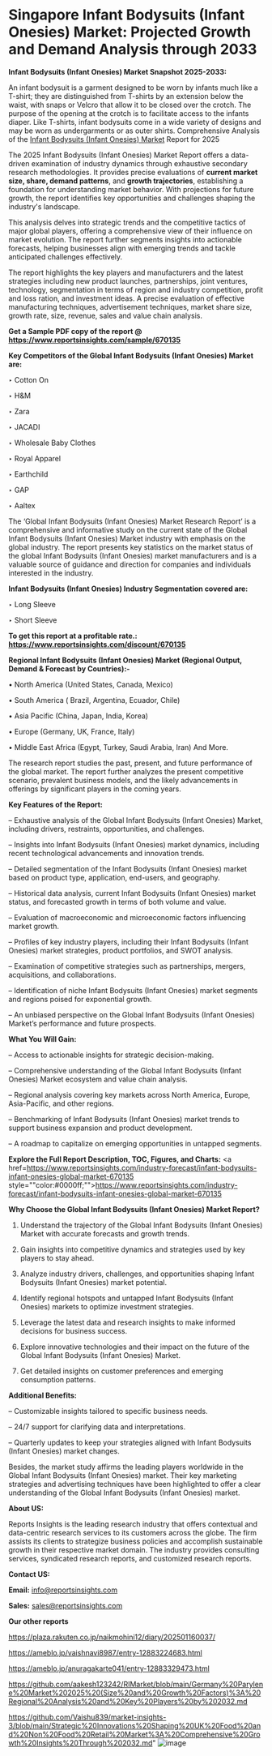 # Singapore Infant Bodysuits (Infant Onesies) Market: Projected Growth and Demand Analysis through 2033

<strong>Infant Bodysuits (Infant Onesies) Market Snapshot 2025-2033:</strong>

An infant bodysuit is a garment designed to be worn by infants much like a T-shirt; they are distinguished from T-shirts by an extension below the waist, with snaps or Velcro that allow it to be closed over the crotch. The purpose of the opening at the crotch is to facilitate access to the infants diaper. Like T-shirts, infant bodysuits come in a wide variety of designs and may be worn as undergarments or as outer shirts. Comprehensive Analysis of the <a href=https://www.reportsinsights.com/sample/670135>Infant Bodysuits (Infant Onesies) Market</a> Report for 2025

The 2025 Infant Bodysuits (Infant Onesies) Market Report offers a data-driven examination of industry dynamics through exhaustive secondary research methodologies. It provides precise evaluations of <strong>current market size, share, demand patterns</strong>, and <strong>growth trajectories</strong>, establishing a foundation for understanding market behavior. With projections for future growth, the report identifies key opportunities and challenges shaping the industry's landscape.

This analysis delves into strategic trends and the competitive tactics of major global players, offering a comprehensive view of their influence on market evolution. The report further segments insights into actionable forecasts, helping businesses align with emerging trends and tackle anticipated challenges effectively.

The report highlights the key players and manufacturers and the latest strategies including new product launches, partnerships, joint ventures, technology, segmentation in terms of region and industry competition, profit and loss ration, and investment ideas. A precise evaluation of effective manufacturing techniques, advertisement techniques, market share size, growth rate, size, revenue, sales and value chain analysis.

<strong>Get a Sample PDF copy of the report @ <a href=https://www.reportsinsights.com/sample/670135 style=color:#0000ff;>https://www.reportsinsights.com/sample/670135</a></strong>

<strong>Key Competitors of the Global Infant Bodysuits (Infant Onesies) Market are:</strong>

‣ Cotton On

‣ H&M

‣ Zara

‣ JACADI

‣ Wholesale Baby Clothes

‣ Royal Apparel

‣ Earthchild

‣ GAP

‣ Aaltex

The ‘Global Infant Bodysuits (Infant Onesies) Market Research Report’ is a comprehensive and informative study on the current state of the Global Infant Bodysuits (Infant Onesies) Market industry with emphasis on the global industry. The report presents key statistics on the market status of the global Infant Bodysuits (Infant Onesies) market manufacturers and is a valuable source of guidance and direction for companies and individuals interested in the industry.

<strong>Infant Bodysuits (Infant Onesies) Industry Segmentation covered are:</strong>

‣ Long Sleeve

‣ Short Sleeve

<strong>To get this report at a profitable rate.: <a href=https://www.reportsinsights.com/discount/670135 style=color:#0000ff;>https://www.reportsinsights.com/discount/670135</a></strong>

<strong>Regional Infant Bodysuits (Infant Onesies) Market (Regional Output, Demand &amp; Forecast by Countries):-</strong>

• North America (United States, Canada, Mexico)

• South America ( Brazil, Argentina, Ecuador, Chile)

• Asia Pacific (China, Japan, India, Korea)

• Europe (Germany, UK, France, Italy)

• Middle East Africa (Egypt, Turkey, Saudi Arabia, Iran) And More.

The research report studies the past, present, and future performance of the global market. The report further analyzes the present competitive scenario, prevalent business models, and the likely advancements in offerings by significant players in the coming years.

<strong>Key Features of the Report:</strong>

– Exhaustive analysis of the Global Infant Bodysuits (Infant Onesies) Market, including drivers, restraints, opportunities, and challenges.

– Insights into Infant Bodysuits (Infant Onesies) market dynamics, including recent technological advancements and innovation trends.

– Detailed segmentation of the Infant Bodysuits (Infant Onesies) market based on product type, application, end-users, and geography.

– Historical data analysis, current Infant Bodysuits (Infant Onesies) market status, and forecasted growth in terms of both volume and value.

– Evaluation of macroeconomic and microeconomic factors influencing market growth.

– Profiles of key industry players, including their Infant Bodysuits (Infant Onesies) market strategies, product portfolios, and SWOT analysis.

– Examination of competitive strategies such as partnerships, mergers, acquisitions, and collaborations.

– Identification of niche Infant Bodysuits (Infant Onesies) market segments and regions poised for exponential growth.

– An unbiased perspective on the Global Infant Bodysuits (Infant Onesies) Market’s performance and future prospects.

<strong>What You Will Gain:</strong>

– Access to actionable insights for strategic decision-making.

– Comprehensive understanding of the Global Infant Bodysuits (Infant Onesies) Market ecosystem and value chain analysis.

– Regional analysis covering key markets across North America, Europe, Asia-Pacific, and other regions.

– Benchmarking of Infant Bodysuits (Infant Onesies) market trends to support business expansion and product development.

– A roadmap to capitalize on emerging opportunities in untapped segments.

<strong>Explore the Full Report Description, TOC, Figures, and Charts:</strong>
<a href=https://www.reportsinsights.com/industry-forecast/infant-bodysuits-infant-onesies-global-market-670135 style=""color:#0000ff;"">https://www.reportsinsights.com/industry-forecast/infant-bodysuits-infant-onesies-global-market-670135</a>

<strong>Why Choose the Global Infant Bodysuits (Infant Onesies) Market Report?</strong>

1. Understand the trajectory of the Global Infant Bodysuits (Infant Onesies) Market with accurate forecasts and growth trends.

2. Gain insights into competitive dynamics and strategies used by key players to stay ahead.

3. Analyze industry drivers, challenges, and opportunities shaping Infant Bodysuits (Infant Onesies) market potential.

4. Identify regional hotspots and untapped Infant Bodysuits (Infant Onesies) markets to optimize investment strategies.

5. Leverage the latest data and research insights to make informed decisions for business success.

6. Explore innovative technologies and their impact on the future of the Global Infant Bodysuits (Infant Onesies) Market.

7. Get detailed insights on customer preferences and emerging consumption patterns.

<strong>Additional Benefits:</strong>

– Customizable insights tailored to specific business needs.

– 24/7 support for clarifying data and interpretations.

– Quarterly updates to keep your strategies aligned with Infant Bodysuits (Infant Onesies) market changes.

Besides, the market study affirms the leading players worldwide in the Global Infant Bodysuits (Infant Onesies) market. Their key marketing strategies and advertising techniques have been highlighted to offer a clear understanding of the Global Infant Bodysuits (Infant Onesies) market.

<strong><strong>About US</strong>:</strong>

Reports Insights is the leading research industry that offers contextual and data-centric research services to its customers across the globe. The firm assists its clients to strategize business policies and accomplish sustainable growth in their respective market domain. The industry provides consulting services, syndicated research reports, and customized research reports.

<strong>Contact US:</strong>

<p class=><b>Email:</b> <a href=mailto:info@reportsinsights.com>info@reportsinsights.com</a></p>
<p class=><b>Sales:</b> <a href=mailto:sales@reportsinsights.com>sales@reportsinsights.com</a></p>

<strong>Our other reports</strong>

<a href=https://plaza.rakuten.co.jp/naikmohini12/diary/202501160037/>https://plaza.rakuten.co.jp/naikmohini12/diary/202501160037/</a>

<a href=https://ameblo.jp/vaishnavi8987/entry-12883224683.html>https://ameblo.jp/vaishnavi8987/entry-12883224683.html</a>

<a href=https://ameblo.jp/anuragakarte041/entry-12883329473.html>https://ameblo.jp/anuragakarte041/entry-12883329473.html</a>

<a href=https://github.com/aakesh123242/RIMarket/blob/main/Germany%20Parylene%20Market%202025%20(Size%20and%20Growth%20Factors)%3A%20Regional%20Analysis%20and%20Key%20Players%20by%202032.md>https://github.com/aakesh123242/RIMarket/blob/main/Germany%20Parylene%20Market%202025%20(Size%20and%20Growth%20Factors)%3A%20Regional%20Analysis%20and%20Key%20Players%20by%202032.md</a>

<a href=https://github.com/Vaishu839/market-insights-3/blob/main/Strategic%20Innovations%20Shaping%20UK%20Food%20and%20Non%20Food%20Retail%20Market%3A%20Comprehensive%20Growth%20Insights%20Through%202032.md>https://github.com/Vaishu839/market-insights-3/blob/main/Strategic%20Innovations%20Shaping%20UK%20Food%20and%20Non%20Food%20Retail%20Market%3A%20Comprehensive%20Growth%20Insights%20Through%202032.md</a>"
![image](https://github.com/user-attachments/assets/62c622c6-f380-4a1f-96f8-955b9f69ced8)

